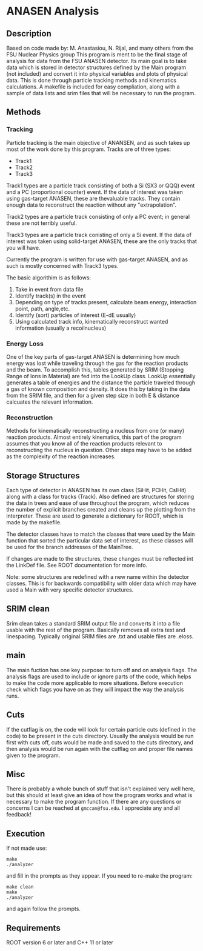 # ANASEN Analysis

## Description
Based on code made by: M. Anastasiou, N. Rijal, and many others from the FSU Nuclear Physics group
This program is ment to be the final stage of analysis for data from the FSU ANASEN detector. Its main goal is to take data which is stored in detector structures defined by the Main program (not included) and convert it into physical variables and plots of physical data. This is done through particle tracking methods and kinematics calculations. A makefile is included for easy compliation, along with a sample of data lists and srim files that will be necessary to run the program.

## Methods
### Tracking
Particle tracking is the main objective of ANANSEN, and as such takes up most of the work done by this program. Tracks are of three types:
- Track1
- Track2
- Track3

Track1 types are a particle track consisting of both a Si (SX3 or QQQ) event and a PC (proportional counter) event. If the data of interest was taken using gas-target ANASEN, these are thevaluable tracks. They contain enough data to reconstruct the reaction without any "extrapolation".

Track2 types are a particle track consisting of only a PC event; in general these are not terribly useful.

Track3 types are a particle track conisting of only a Si event. If the data of interest was taken using solid-target ANASEN, these are the only tracks that you will have.

Currently the program is written for use with gas-target ANASEN, and as such is mostly concerned with Track3 types.

The basic algorithim is as follows:
1. Take in event from data file
2. Identify track(s) in the event
3. Depending on type of tracks present, calculate beam energy, interaction point, path, angle,etc.
4. Identify (sort) particles of interest (E-dE usually)
5. Using calculated track info, kinematically reconstruct wanted information (usually a recoilnucleus)

### Energy Loss
One of the key parts of gas-target ANASEN is determining how much energy was lost while traveling through the gas for the reaction products and the beam. To accomplish this, tables generated by SRIM (Stopping Range of Ions in Material) are fed into the LookUp class. LookUp essentially generates a table of energies and the distance the particle traveled through a gas of known composition and density. It does this by taking in the data from the SRIM file, and then for a given step size in both E & distance calcuates the relevant information. 

### Reconstruction
Methods for kinematically reconstructing a nucleus from one (or many) reaction products. Almost entirely kinematics, this part of the program assumes that you know all of the reaction products relevant to reconstructing the nucleus in question. Other steps may have to be added as the complexity of the reaction increases.

## Storage Structures
Each type of detector in ANASEN has its own class (SiHit, PCHit, CsIHit) along with a class for tracks (Track). Also defined are structures for storing the data in trees and ease of use throughout the program, which reduces the number of explicit branches created and cleans up the plotting from the interpreter. These are used to generate a dictionary for ROOT, which is made by the makefile. 

The detector classes have to match the classes that were used by the Main function that sorted the particular data set of interest, as these classes will be used for the branch addresses of the MainTree.

If changes are made to the structures, these changes must be reflected int the LinkDef file. See ROOT documentation for more info.

Note: some structures are redefined with a new name within the detector classes. This is for backwards compatibility with older data which may have used a Main with very specific detector structures. 

## SRIM clean
Srim clean takes a standard SRIM output file and converts it into a file usable with the rest of the program. Basically removes all extra text and linespacing. Typically original SRIM files are .txt and usable files are .eloss.

## main
The main fuction has one key purpose: to turn off and on analysis flags. The analysis flags are used to include or ignore parts of the code, which helps to make the code more applicable to more situations. Before execution check which flags you have on as they will impact the way the analysis runs.

## Cuts
If the cutflag is on, the code will look for certain particle cuts (defined in the code) to be present in the cuts directory. Usually the analysis would be run first with cuts off, cuts would be made and saved to the cuts directory, and then analysis would be run again with the cutflag on and proper file names given to the program. 

## Misc
There is probably a whole bunch of stuff that isn't explained very well here, but this should at least give an idea of how the program works and what is necessary to make the program function. If there are any questions or concerns I can be reached at `gmccan@fsu.edu`. I appreciate any and all feedback!

## Execution
If not made use:
```
make
./analyzer
```
and fill in the prompts as they appear.
If you need to re-make the program:
```
make clean
make 
./analyzer
```
and again follow the prompts.

## Requirements
ROOT version 6 or later and C++ 11 or later
